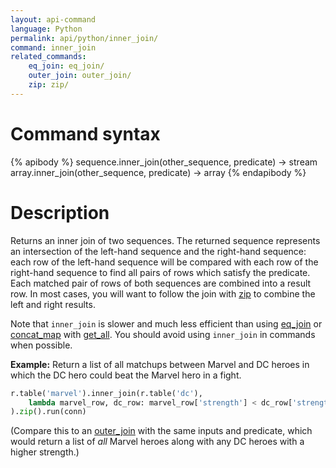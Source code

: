 ```yaml
---
layout: api-command
language: Python
permalink: api/python/inner_join/
command: inner_join
related_commands:
    eq_join: eq_join/
    outer_join: outer_join/
    zip: zip/
---
```


# Command syntax #

{% apibody %}
sequence.inner_join(other_sequence, predicate) &rarr; stream
array.inner_join(other_sequence, predicate) &rarr; array
{% endapibody %}

# Description #

Returns an inner join of two sequences. The returned sequence represents an intersection of the left-hand sequence and the right-hand sequence: each row of the left-hand sequence will be compared with each row of the right-hand sequence to find all pairs of rows which satisfy the predicate. Each matched pair of rows of both sequences are combined into a result row. In most cases, you will want to follow the join with [zip](/api/python/zip) to combine the left and right results.

Note that `inner_join` is slower and much less efficient than using [eq_join](/api/python/eq_join/) or [concat_map](/api/python/concat_map/) with [get_all](/api/python/get_all/). You should avoid using `inner_join` in commands when possible.

__Example:__ Return a list of all matchups between Marvel and DC heroes in which the DC hero could beat the Marvel hero in a fight.

```py
r.table('marvel').inner_join(r.table('dc'),
    lambda marvel_row, dc_row: marvel_row['strength'] < dc_row['strength']
).zip().run(conn)
```

(Compare this to an [outer_join](/api/python/outer_join) with the same inputs and predicate, which would return a list of *all* Marvel heroes along with any DC heroes with a higher strength.)
